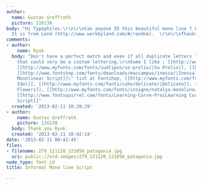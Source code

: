```yaml
---
author:
  name: Gustav Greffrath
  picture: 116138
body: "Hi Typophiles.\r\n\r\nCan anyone ID this beautiful mono line ? Or is it custom?
  It is from Land (http://www.workbyland.com/#/random).  \r\n\r\nThanks everyone"
comments:
- author:
    name: Ryuk
  body: "Don't have a perfect match and even if all duplicate letters look identical,
    that could very be a custom lettering.\r\nSome I like : [[http://www.myfonts.com/fonts/wilton/brasserie/|Brasserie]],
    [[http://www.myfonts.com/fonts/sudtipos/so-prolix/|So Prolix]], [[http://www.myfonts.com/fonts/shinn/handsome-pro|Handsome]],
    [[http://www.fontshop.com/fonts/downloads/maccampus/inessa/|Inessa]], \"[[http://www.fontshop.com/fontlist/genres/casual_monolinear_script/|Casual
    Monolinear Script]]\" list at Fontshop, [[http://www.myfonts.com/fonts/comicraft/matinee-idol/|Matinee
    Idol]], [[http://www.myfonts.com/fonts/cubo/delicate/|Delicate]], [[http://www.myfonts.com/fonts/typesetit/send-flowers/|Send
    Flowers]], [[http://www.myfonts.com/fonts/insigne/natalya-monoline/|Natalya Monoline]],
    [[http://www.fontsquirrel.com/fonts/Learning-Curve-Pro|Learning Curve]], [[http://www.fontsquirrel.com/fonts/league-script-1|League
    Script]]"
  created: '2013-02-11 10:39:29'
- author:
    name: Gustav Greffrath
    picture: 116138
  body: Thank you Ryuk.
  created: '2013-02-11 10:42:14'
date: '2013-02-11 09:42:45'
files:
- filename: 279_121120_121056_patagonia.jpg
  uri: public://old-images/279_121120_121056_patagonia.jpg
node_type: font_id
title: Informal Mono line Script

---
```

